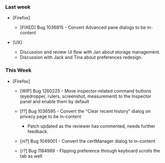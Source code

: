 ### Last week

* [Firefox]
  - [FIXED] Bug 1036815 - Convert Advanced pane dialogs to be in-content

* [UX]
  - Discussion and review UI flow with Jan about storage management.
  - Discussion with Jack and Tina about preferences redesign.

### This Week

* [Firefox]
  - [WIP] Bug 1260225 - Move inspector-related command buttons (eyedropper, rulers, screenshot, measurement) to the Inspector panel and enable them by default

  - [f?] Bug 1036595 - Convert the "Clear recent history" dialog on privacy page to be in-content
    * Patch updated as the reviewer has commented, needs further feedback.

  - [ni?] Bug 1049001 - Convert the certManager dialog to in-content

  - [r?] Bug 1184989 - Flipping preference through keyboard scrolls the tab as well
